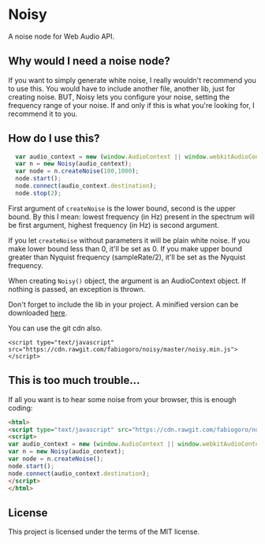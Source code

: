 # Noisy

A noise node for Web Audio API.

## Why would I need a noise node?

If you want to simply generate white noise, I really wouldn't recommend you to use this. 
You would have to include another file, another lib, just for creating noise. 
BUT, Noisy lets you configure your noise, setting the frequency range of your noise.
If and only if this is what you're looking for, I recommend it to you.

## How do I use this?

```javascript
  var audio_context = new (window.AudioContext || window.webkitAudioContext)();
  var n = new Noisy(audio_context); 
  var node = n.createNoise(100,1000);
  node.start(); 
  node.connect(audio_context.destination);
  node.stop(2);
```

First argument of `createNoise` is the lower bound, second is the upper bound.
By this I mean: lowest frequency (in Hz) present in the spectrum will be first argument, highest frequency (in Hz) is second argument.

If you let `createNoise` without parameters it will be plain white noise.
If you make lower bound less than 0, it'll be set as 0.
If you make upper bound greater than Nyquist frequency (sampleRate/2), it'll be set as the Nyquist frequency.

When creating `Noisy()` object, the argument is an AudioContext object. If nothing is passed, an exception is thrown.

Don't forget to include the lib in your project. A minified version can be downloaded [here](https://raw.githubusercontent.com/fabiogoro/noisy/master/noisy.min.js).

You can use the git cdn also.

```
<script type="text/javascript" src="https://cdn.rawgit.com/fabiogoro/noisy/master/noisy.min.js"></script>
```

## This is too much trouble...

If all you want is to hear some noise from your browser, this is enough coding:

```html
<html>
<script type="text/javascript" src="https://cdn.rawgit.com/fabiogoro/noisy/master/noisy.min.js"></script>
<script>
var audio_context = new (window.AudioContext || window.webkitAudioContext)();
var n = new Noisy(audio_context);
var node = n.createNoise();
node.start();
node.connect(audio_context.destination);
</script>
</html>
```

## License

This project is licensed under the terms of the MIT license.
